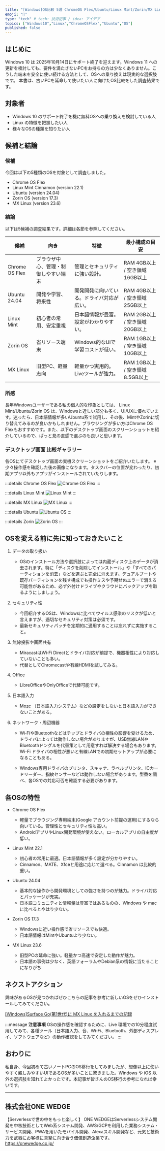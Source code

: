 ```yaml
---
title: "[Windows]OS比較 5選 ChromeOS Flex/Ubuntu/Linux Mint/Zorin/MX Linux"
emoji: "🐧"
type: "tech" # tech: 技術記事 / idea: アイデア
topics: ["Windows10","Linux","ChromeOSFlex","Ubuntu","OS"]
published: false
---
```


## はじめに

Windows 10 は 2025年10月14日にサポート終了を迎えます。Windows 11 への更新を検討しても、要件を満たさないPCをお持ちの方は少なくありません。こうした端末を安全に使い続ける方法として、OSへの乗り換えは現実的な選択肢です。
本書は、古いPCを延命して使いたい人に向けたOS比較をした調査結果です。

## 対象者

* Windows 10 のサポート終了を機に無料OSへの乗り換えを検討している人
* Linux の特徴を把握したい人
* 様々なOSの種類を知りたい人

## 候補と結論

### 候補

今回は以下の5種類のOSを対象として調査しました。

* Chrome OS Flex 
* Linux Mint Cinnamon (version 22.1)
* Ubuntu (version 24.04)
* Zorin OS (version 17.3)
* MX Linux (version 23.6)

### 結論

以下は5候補の調査結果です。詳細は各節を参照してください。

| 候補               | 向き             | 特徴                        | 最小構成の目安                     |
| ---------------- | -------------- | ------------------------- | --------------------------- |
| Chrome OS Flex    | ブラウザ中心、管理・制御しやすい端末 | 管理とセキュリティに強い設計。 | RAM 4GB以上 / 空き領域 16GB以上   |
| Ubuntu 24.04 | 開発や学習、将来性      | 開発開発に向いている。ドライバ対応が広い。         | RAM 4GB以上 / 空き領域 25GB以上       |
| Linux Mint       | 初心者の常用、安定重視    | 日本語情報が豊富。設定がわかりやすい。        | RAM 2GB以上 / 空き領域 20GB以上 |
| Zorin OS    | 省リソース端末        | Windows的なUIで学習コストが低い。      | RAM 1GB以上 / 空き領域 10GB以上  |
| MX Linux         | 旧型PC、軽量志向      | 軽量かつ実用的。Liveツールが強力。        | RAM 1GB以上 / 空き領域 8.5GB以上            |

### 所感

長年Windowsユーザーである私の個人的な印象としては、
Linux Mint/Ubuntu/Zorin OS は、Windowsと近しい部分も多く、UI/UXに優れています。迷ったら、日本語情報が多いUbuntu系で試用し、その後、MintやZorinに切り替えてみるのが良いかもしれません。ブラウジングが多い方はChrome OS Flexもおすすめです。また、以下のデスクトップ画面のスクリーンショットを紹介しているので、ぱっと見の直感で選ぶのも良いと思います。

### デスクトップ画面 比較ギャラリー

各OSにてデスクトップ画面の実機スクリーンショットをご紹介いたします。
※少々操作感を確認した後の画像になります。タスクバーの位置が変わったり、初期アプリ以外もアプリがインストールされていたりします。

:::details Chrome OS Flex
![Chrome OS Flex](/images/os-compare/zenn-Chrome-OS-Flex.png)
:::

:::details Linux Mint
![Linux Mint](/images/os-compare/zenn-Linux-Mint-22.1-cinnamon.png)
:::

:::details MX Linux
![MX Linux](/images/os-compare/zenn-MX-Linux-OS-23.6.png)
:::

:::details Ubuntu
![Ubuntu OS](/images/os-compare/zenn-Ubuntu-24.04.3.png)
:::

:::details Zorin
![Zorin OS](/images/os-compare/zenn-Zorin-OS-17.3.png)
:::


## OSを変える前に先に知っておきたいこと

1. データの取り扱い
   * OSのインストール方法や選択肢によっては内蔵ディスク上のデータが消去されます。特に「ディスクを削除してインストール」や「すべてのパーティションを消去」などを選ぶと完全に消えます。デュアルブートや既存パーティションを残す構成でも操作ミスや予期せぬエラーで消える可能性があるため、必ず外付けドライブやクラウドにバックアップを取るようにしましょう。

2. セキュリティ性

   * 今回紹介するOSは、Windowsに比べてウイルス感染のリスクが低いと言えますが、適切なセキュリティ対策は必須です。
   * 最新セキュリティパッチを定期的に適用することは忘れずに実施すること。

3. 無線投影や画面共有

   * MiracastはWi‑Fi Directとドライバ対応が前提で、機器相性により対応していないことも多い。
   * 代替としてChromecastや有線HDMIを試してみる。

4. Office

   * LibreOfficeやOnlyOfficeで代替可能です。

5. 日本語入力

   * Mozc （日本語入力システム）などの設定をしないと日本語入力ができないことがある。

6. ネットワーク・周辺機器
   * Wi‑FiやBluetoothなどはチップとドライバの相性の影響を受けるため、ドライバによっては動作しない場合がありますが、USB無線LANやBluetoothドングルを代替策として用意すれば解決する場合もあります。Wi-Fi ドライバの相性が悪いと有線LANでの初期セットアップが必要になることもある。

   * Windows専用ドライバのプリンタ、スキャナ、ラベルプリンタ、ICカードリーダー、指紋センサーなどは動作しない場合があります。型番を調べ、各OSでの対応可否を確認する必要があります。
  

## 各OSの特性

* Chrome OS Flex 
  * 軽量でブラウジング専用端末(Google アカウント前提の運用)にするなら向いている。管理性とセキュリティ性も高い。
  * AndroidアプリやLinux開発環境が使えない。ローカルアプリの自由度が低い。

* Linux Mint 22.1
  * 初心者の常用に最適。日本語情報が多く設定が分かりやすい。
  * Cinnamon、MATE、Xfceと用途に応じて選べる。Cinnamon は比較的重い。

* Ubuntu 24.04
  * 基本的な操作から開発環境としての強さを持つのが魅力。ドライバ対応とパッケージが充実。
  * 日本語コミュニティと情報量は豊富ではあるものの、Windows や mac に比べるとやはり少ない。

* Zorin OS 17.3 
  * Windowsに近い操作感で省リソースでも快適。
  * 日本語情報はMintやUbuntuより少ない。

* MX Linux 23.6 
  * 旧型PCの延命に強い。軽量かつ高速で安定した動作が魅力。
  * 日本語の事例は少なく、英語フォーラムやDebian系の情報に当たることになりがち


## ネクストアクション

興味があるOSが見つかればぜひこちらの記事を参考に新しいOSをぜひインストールしてみてください。

[[Windows]Surface Go(第1世代)に MX Linux を入れるまでの記録](zenn.dev/ykbone/articles/4b6e98c870240c)

:::message
**注意事項**
OSの操作感を確認するために、Live 環境での10分程度試用してみて、各種ツール（日本語入力、音、Wi‑Fi、Bluetooth、外部ディスプレイ、ソフトウェアなど）の動作確認をしてみてください。
:::


## おわりに

私自身、今回初めて古いノートPCのOS移行をしてみましたが、想像以上に使いやすく親しみやすいUIであるOSが多いことに驚きました。Windows や iOS 以外の選択肢を知れてよかったです。本記事が皆さんのOS移行の参考になれば幸いです。

---

## 株式会社ONE WEDGE
【Serverlessで世の中をもっと楽しく】
ONE WEDGEはServerlessシステム開発を中核技術としてWeb系システム開発、AWS/GCPを利用した業務システム・サービス開発、PWAを用いたモバイル開発、Alexaスキル開発など、元気と技術力を武器にお客様に真摯に向き合う価値創造企業です。
https://onewedge.co.jp/

